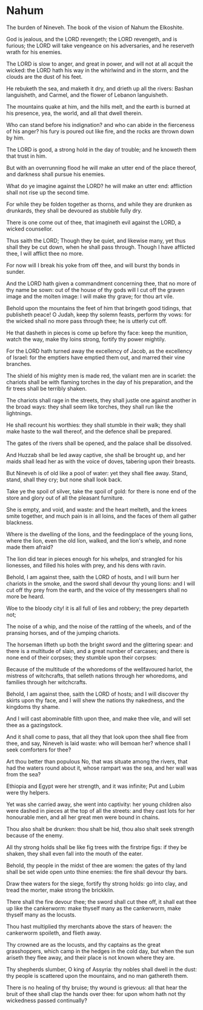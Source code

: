 # Nahum

<p id="nah-1:1">The burden of Nineveh. The book of the vision of Nahum the Elkoshite.</p>

<p id="nah-1:2">God is jealous, and the LORD revengeth; the LORD revengeth, and is furious; the LORD will take vengeance on his adversaries, and he reserveth wrath for his enemies.</p>

<p id="nah-1:3">The LORD is slow to anger, and great in power, and will not at all acquit the wicked: the LORD hath his way in the whirlwind and in the storm, and the clouds are the dust of his feet.</p>

<p id="nah-1:4">He rebuketh the sea, and maketh it dry, and drieth up all the rivers: Bashan languisheth, and Carmel, and the flower of Lebanon languisheth.</p>

<p id="nah-1:5">The mountains quake at him, and the hills melt, and the earth is burned at his presence, yea, the world, and all that dwell therein.</p>

<p id="nah-1:6">Who can stand before his indignation? and who can abide in the fierceness of his anger? his fury is poured out like fire, and the rocks are thrown down by him.</p>

<p id="nah-1:7">The LORD is good, a strong hold in the day of trouble; and he knoweth them that trust in him.</p>

<p id="nah-1:8">But with an overrunning flood he will make an utter end of the place thereof, and darkness shall pursue his enemies.</p>

<p id="nah-1:9">What do ye imagine against the LORD? he will make an utter end: affliction shall not rise up the second time.</p>

<p id="nah-1:10">For while they be folden together as thorns, and while they are drunken as drunkards, they shall be devoured as stubble fully dry.</p>

<p id="nah-1:11">There is one come out of thee, that imagineth evil against the LORD, a wicked counsellor.</p>

<p id="nah-1:12">Thus saith the LORD; Though they be quiet, and likewise many, yet thus shall they be cut down, when he shall pass through. Though I have afflicted thee, I will afflict thee no more.</p>

<p id="nah-1:13">For now will I break his yoke from off thee, and will burst thy bonds in sunder.</p>

<p id="nah-1:14">And the LORD hath given a commandment concerning thee, that no more of thy name be sown: out of the house of thy gods will I cut off the graven image and the molten image: I will make thy grave; for thou art vile.</p>

<p id="nah-1:15">Behold upon the mountains the feet of him that bringeth good tidings, that publisheth peace! O Judah, keep thy solemn feasts, perform thy vows: for the wicked shall no more pass through thee; he is utterly cut off.</p>

<p id="nah-2:1">He that dasheth in pieces is come up before thy face: keep the munition, watch the way, make thy loins strong, fortify thy power mightily.</p>

<p id="nah-2:2">For the LORD hath turned away the excellency of Jacob, as the excellency of Israel: for the emptiers have emptied them out, and marred their vine branches.</p>

<p id="nah-2:3">The shield of his mighty men is made red, the valiant men are in scarlet: the chariots shall be with flaming torches in the day of his preparation, and the fir trees shall be terribly shaken.</p>

<p id="nah-2:4">The chariots shall rage in the streets, they shall justle one against another in the broad ways: they shall seem like torches, they shall run like the lightnings.</p>

<p id="nah-2:5">He shall recount his worthies: they shall stumble in their walk; they shall make haste to the wall thereof, and the defence shall be prepared.</p>

<p id="nah-2:6">The gates of the rivers shall be opened, and the palace shall be dissolved.</p>

<p id="nah-2:7">And Huzzab shall be led away captive, she shall be brought up, and her maids shall lead her as with the voice of doves, tabering upon their breasts.</p>

<p id="nah-2:8">But Nineveh is of old like a pool of water: yet they shall flee away. Stand, stand, shall they cry; but none shall look back.</p>

<p id="nah-2:9">Take ye the spoil of silver, take the spoil of gold: for there is none end of the store and glory out of all the pleasant furniture.</p>

<p id="nah-2:10">She is empty, and void, and waste: and the heart melteth, and the knees smite together, and much pain is in all loins, and the faces of them all gather blackness.</p>

<p id="nah-2:11">Where is the dwelling of the lions, and the feedingplace of the young lions, where the lion, even the old lion, walked, and the lion's whelp, and none made them afraid?</p>

<p id="nah-2:12">The lion did tear in pieces enough for his whelps, and strangled for his lionesses, and filled his holes with prey, and his dens with ravin.</p>

<p id="nah-2:13">Behold, I am against thee, saith the LORD of hosts, and I will burn her chariots in the smoke, and the sword shall devour thy young lions: and I will cut off thy prey from the earth, and the voice of thy messengers shall no more be heard.</p>

<p id="nah-3:1">Woe to the bloody city! it is all full of lies and robbery; the prey departeth not;</p>

<p id="nah-3:2">The noise of a whip, and the noise of the rattling of the wheels, and of the pransing horses, and of the jumping chariots.</p>

<p id="nah-3:3">The horseman lifteth up both the bright sword and the glittering spear: and there is a multitude of slain, and a great number of carcases; and there is none end of their corpses; they stumble upon their corpses:</p>

<p id="nah-3:4">Because of the multitude of the whoredoms of the wellfavoured harlot, the mistress of witchcrafts, that selleth nations through her whoredoms, and families through her witchcrafts.</p>

<p id="nah-3:5">Behold, I am against thee, saith the LORD of hosts; and I will discover thy skirts upon thy face, and I will shew the nations thy nakedness, and the kingdoms thy shame.</p>

<p id="nah-3:6">And I will cast abominable filth upon thee, and make thee vile, and will set thee as a gazingstock.</p>

<p id="nah-3:7">And it shall come to pass, that all they that look upon thee shall flee from thee, and say, Nineveh is laid waste: who will bemoan her? whence shall I seek comforters for thee?</p>

<p id="nah-3:8">Art thou better than populous No, that was situate among the rivers, that had the waters round about it, whose rampart was the sea, and her wall was from the sea?</p>

<p id="nah-3:9">Ethiopia and Egypt were her strength, and it was infinite; Put and Lubim were thy helpers.</p>

<p id="nah-3:10">Yet was she carried away, she went into captivity: her young children also were dashed in pieces at the top of all the streets: and they cast lots for her honourable men, and all her great men were bound in chains.</p>

<p id="nah-3:11">Thou also shalt be drunken: thou shalt be hid, thou also shalt seek strength because of the enemy.</p>

<p id="nah-3:12">All thy strong holds shall be like fig trees with the firstripe figs: if they be shaken, they shall even fall into the mouth of the eater.</p>

<p id="nah-3:13">Behold, thy people in the midst of thee are women: the gates of thy land shall be set wide open unto thine enemies: the fire shall devour thy bars.</p>

<p id="nah-3:14">Draw thee waters for the siege, fortify thy strong holds: go into clay, and tread the morter, make strong the brickkiln.</p>

<p id="nah-3:15">There shall the fire devour thee; the sword shall cut thee off, it shall eat thee up like the cankerworm: make thyself many as the cankerworm, make thyself many as the locusts.</p>

<p id="nah-3:16">Thou hast multiplied thy merchants above the stars of heaven: the cankerworm spoileth, and flieth away.</p>

<p id="nah-3:17">Thy crowned are as the locusts, and thy captains as the great grasshoppers, which camp in the hedges in the cold day, but when the sun ariseth they flee away, and their place is not known where they are.</p>

<p id="nah-3:18">Thy shepherds slumber, O king of Assyria: thy nobles shall dwell in the dust: thy people is scattered upon the mountains, and no man gathereth them.</p>

<p id="nah-3:19">There is no healing of thy bruise; thy wound is grievous: all that hear the bruit of thee shall clap the hands over thee: for upon whom hath not thy wickedness passed continually?</p>

